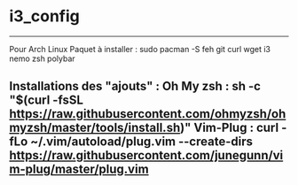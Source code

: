 # i3_config
----------------------------------------------------------
Pour Arch Linux
Paquet à installer : 
sudo pacman -S feh git curl wget i3 nemo zsh polybar

Installations des "ajouts" : 
Oh My zsh : sh -c "$(curl -fsSL https://raw.githubusercontent.com/ohmyzsh/ohmyzsh/master/tools/install.sh)"
Vim-Plug : curl -fLo ~/.vim/autoload/plug.vim --create-dirs \
    https://raw.githubusercontent.com/junegunn/vim-plug/master/plug.vim
----------------------------------------------------------

